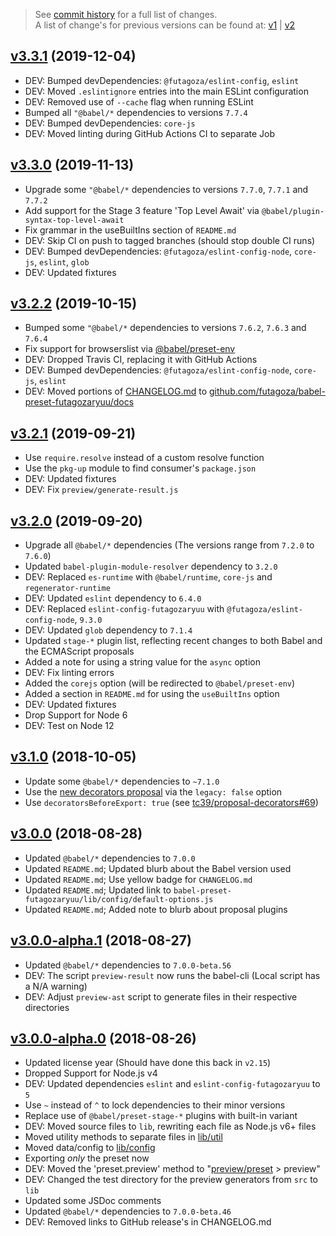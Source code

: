 > See [commit history](https://github.com/futagoza/babel-preset-futagozaryuu/commits) for a full list of changes.<br>
> A list of change's for previous versions can be found at: [v1](https://github.com/futagoza/babel-preset-futagozaryuu/blob/master/docs/changelog-v1.md) | [v2](https://github.com/futagoza/babel-preset-futagozaryuu/blob/master/docs/changelog-v2.md)

<a name="3.3.1"></a>
## [v3.3.1](https://github.com/futagoza/babel-preset-futagozaryuu/compare/v3.3.0...v3.3.1) (2019-12-04)

* DEV: Bumped devDependencies: `@futagoza/eslint-config`, `eslint`
* DEV: Moved `.eslintignore` entries into the main ESLint configuration
* DEV: Removed use of `--cache` flag when running ESLint
* Bumped all `"@babel/*` dependencies to versions `7.7.4`
* DEV: Bumped devDependencies: `core-js`
* DEV: Moved linting during GitHub Actions CI to separate Job

<a name="3.3.0"></a>
## [v3.3.0](https://github.com/futagoza/babel-preset-futagozaryuu/compare/v3.2.2...v3.3.0) (2019-11-13)

* Upgrade some `"@babel/*` dependencies to versions `7.7.0`, `7.7.1` and `7.7.2`
* Add support for the Stage 3 feature 'Top Level Await' via `@babel/plugin-syntax-top-level-await`
* Fix grammar in the useBuiltIns section of `README.md`
* DEV: Skip CI on push to tagged branches (should stop double CI runs)
* DEV: Bumped devDependencies: `@futagoza/eslint-config-node`, `core-js`, `eslint`, `glob`
* DEV: Updated fixtures

<a name="3.2.2"></a>
## [v3.2.2](https://github.com/futagoza/babel-preset-futagozaryuu/compare/v3.2.1...v3.2.2) (2019-10-15)

* Bumped some `"@babel/*` dependencies to versions `7.6.2`, `7.6.3` and `7.6.4`
* Fix support for browserslist via [@babel/preset-env](https://babeljs.io/docs/en/babel-preset-env.html)
* DEV: Dropped Travis CI, replacing it with GitHub Actions
* DEV: Bumped devDependencies: `@futagoza/eslint-config-node`, `core-js`, `eslint`
* DEV: Moved portions of [CHANGELOG.md](https://github.com/futagoza/babel-preset-futagozaryuu/blob/master/CHANGELOG.md) to [github.com/futagoza/babel-preset-futagozaryuu/docs](https://github.com/futagoza/babel-preset-futagozaryuu/tree/master/docs)

<a name="3.2.1"></a>
## [v3.2.1](https://github.com/futagoza/babel-preset-futagozaryuu/compare/v3.2.0...v3.2.1) (2019-09-21)

* Use `require.resolve` instead of a custom resolve function
* Use the `pkg-up` module to find consumer's `package.json`
* DEV: Updated fixtures
* DEV: Fix `preview/generate-result.js`

<a name="3.2.0"></a>
## [v3.2.0](https://github.com/futagoza/babel-preset-futagozaryuu/compare/v3.1.0...v3.2.0) (2019-09-20)

* Upgrade all `@babel/*` dependencies (The versions range from `7.2.0` to `7.6.0`)
* Updated `babel-plugin-module-resolver` dependency to `3.2.0`
* DEV: Replaced `es-runtime` with `@babel/runtime`, `core-js` and `regenerator-runtime`
* DEV: Updated `eslint` dependency to `6.4.0`
* DEV: Replaced `eslint-config-futagozaryuu` with `@futagoza/eslint-config-node`, `9.3.0`
* DEV: Updated `glob` dependency to `7.1.4`
* Updated `stage-*` plugin list, reflecting recent changes to both Babel and the ECMAScript proposals
* Added a note for using a string value for the `async` option
* DEV: Fix linting errors
* Added the `corejs` option (will be redirected to `@babel/preset-env`)
* Added a section in `README.md` for using the `useBuiltIns` option
* DEV: Updated fixtures
* Drop Support for Node 6
* DEV: Test on Node 12

<a name="3.1.0"></a>
## [v3.1.0](https://github.com/futagoza/babel-preset-futagozaryuu/compare/v3.0.0...v3.1.0) (2018-10-05)

* Update some `@babel/*` dependencies to `~7.1.0`
* Use the [new decorators proposal](https://babeljs.io/blog/2018/09/17/decorators) via the `legacy: false` option
* Use `decoratorsBeforeExport: true` (see [tc39/proposal-decorators#69](https://github.com/tc39/proposal-decorators/issues/69))

<a name="3.0.0"></a>
## [v3.0.0](https://github.com/futagoza/babel-preset-futagozaryuu/compare/v3.0.0-alpha.1...v3.0.0) (2018-08-28)

* Updated `@babel/*` dependencies to `7.0.0`
* Updated `README.md`; Updated blurb about the Babel version used
* Updated `README.md`; Use yellow badge for `CHANGELOG.md`
* Updated `README.md`; Updated link to `babel-preset-futagozaryuu/lib/config/default-options.js`
* Updated `README.md`; Added note to blurb about proposal plugins

<a name="3.0.0-alpha.1"></a>
## [v3.0.0-alpha.1](https://github.com/futagoza/babel-preset-futagozaryuu/compare/v3.0.0-alpha.0...v3.0.0-alpha.1) (2018-08-27)

* Updated `@babel/*` dependencies to `7.0.0-beta.56`
* DEV: The script `preview-result` now runs the babel-cli (Local script has a N/A warning)
* DEV: Adjust `preview-ast` script to generate files in their respective directories

<a name="3.0.0-alpha.0"></a>
## [v3.0.0-alpha.0](https://github.com/futagoza/babel-preset-futagozaryuu/compare/v2.19.0...v3.0.0-alpha.0) (2018-08-26)

* Updated license year (Should have done this back in `v2.15`)
* Dropped Support for Node.js v4
* DEV: Updated dependencies `eslint` and `eslint-config-futagozaryuu` to `5`
* Use `~` instead of `^` to lock dependencies to their minor versions
* Replace use of `@babel/preset-stage-*` plugins with built-in variant
* DEV: Moved source files to `lib`, rewriting each file as Node.js v6+ files
* Moved utility methods to separate files in [lib/util](./lib/util)
* Moved data/config to [lib/config](./lib/config)
* Exporting _only_ the preset now
* DEV: Moved the 'preset.preview' method to "[preview/preset](./preview/preset.js) > preview"
* DEV: Changed the test directory for the preview generators from `src` to `lib`
* Updated some JSDoc comments
* Updated `@babel/*` dependencies to `7.0.0-beta.46`
* DEV: Removed links to GitHub release's in CHANGELOG.md
